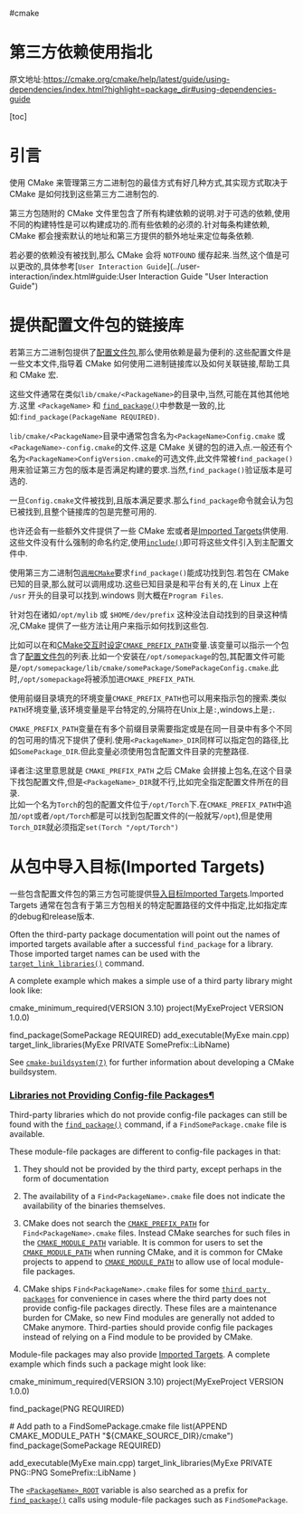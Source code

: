#cmake

第三方依赖使用指北
===========================================================================================
原文地址:https://cmake.org/cmake/help/latest/guide/using-dependencies/index.html?highlight=package_dir#using-dependencies-guide

[toc]

#  引言

使用 CMake 来管理第三方二进制包的最佳方式有好几种方式,其实现方式取决于 CMake 是如何找到这些第三方二进制包的.

第三方包随附的 CMake 文件里包含了所有构建依赖的说明.对于可选的依赖,使用不同的构建特性是可以构建成功的.而有些依赖的必须的.针对每条构建依赖, CMake 都会搜索默认的地址和第三方提供的额外地址来定位每条依赖.

若必要的依赖没有被找到,那么 CMake 会将 `NOTFOUND` 缓存起来.当然,这个值是可以更改的,具体参考[`User Interaction Guide`](../user-interaction/index.html#guide:User Interaction Guide "User Interaction Guide")

# 提供配置文件包的链接库

若第三方二进制包提供了[配置文件包](https://cmake.org/cmake/help/latest/manual/cmake-packages.7.html#config-file-packages),那么使用依赖是最为便利的.这些配置文件是一些文本文件,指导着 CMake 如何使用二进制链接库以及如何关联链接,帮助工具和 CMake 宏.

这些文件通常在类似`lib/cmake/<PackageName>`的目录中,当然,可能在其他其他地方.这里 `<PackageName>` 和 [`find_package()`](CMAKE%20%20api.md)中参数是一致的,比如:`find_package(PackageName REQUIRED)`.

`lib/cmake/<PackageName>`目录中通常包含名为`<PackageName>Config.cmake` 或 `<PackageName>-config.cmake`的文件.这是 CMake 关键的包的进入点.一般还有个名为`<PackageName>ConfigVersion.cmake`的可选文件,此文件常被`find_package()`用来验证第三方包的版本是否满足构建的要求.当然,`find_package()`验证版本是可选的.

一旦`Config.cmake`文件被找到,且版本满足要求.那么`find_package`命令就会认为包已被找到,且整个链接库的包是完整可用的.

也许还会有一些额外文件提供了一些 CMake 宏或者是[Imported Targets](https://cmake.org/cmake/help/latest/manual/cmake-buildsystem.7.html#imported-targets)供使用.这些文件没有什么强制的命名约定,使用[`include()`](https://cmake.org/cmake/help/latest/command/include.html#command:include)即可将这些文件引入到主配置文件中.

使用第三方二进制包[`调用CMake`](https://cmake.org/cmake/help/latest/guide/user-interaction/index.html#guide:User%20Interaction%20Guide)要求`find_package()`能成功找到包.若包在 CMake 已知的目录,那么就可以调用成功.这些已知目录是和平台有关的,在 Linux 上在 `/usr` 开头的目录可以找到.windows 则大概在`Program Files`.

针对包在诸如`/opt/mylib` 或 `$HOME/dev/prefix` 这种没法自动找到的目录这种情况,CMake 提供了一些方法让用户来指示如何找到这些包.

比如可以在和[CMake交互时设定](https://cmake.org/cmake/help/latest/guide/user-interaction/index.html#setting-build-variables)[`CMAKE_PREFIX_PATH`](https://cmake.org/cmake/help/latest/variable/CMAKE_PREFIX_PATH.html#variable:CMAKE_PREFIX_PATH)变量.该变量可以指示一个包含了[配置文件包](https://cmake.org/cmake/help/latest/manual/cmake-packages.7.html#config-file-packages)的列表.比如一个安装在`/opt/somepackage`的包,其配置文件可能是`/opt/somepackage/lib/cmake/somePackage/SomePackageConfig.cmake`.此时,`/opt/somepackage`将被添加进`CMAKE_PREFIX_PATH`.

使用前缀目录填充的环境变量`CMAKE_PREFIX_PATH`也可以用来指示包的搜索.类似`PATH`环境变量,该环境变量是平台特定的,分隔符在Unix上是`:`,windows上是`;`.

`CMAKE_PREFIX_PATH`变量在有多个前缀目录需要指定或是在同一目录中有多个不同的包可用的情况下提供了便利.使用`<PackageName>_DIR`同样可以指定包的路径,比如`SomePackage_DIR`.但此变量必须使用包含配置文件目录的完整路径.

译者注:这里意思就是 `CMAKE_PREFIX_PATH` 之后 CMake 会拼接上包名,在这个目录下找包配置文件,但是`<PackageName>_DIR`就不行,比如完全指定配置文件所在的目录.  
比如一个名为`Torch`的包的配置文件位于`/opt/Torch`下.在`CMAKE_PREFIX_PATH`中追加`/opt`或者`/opt/Torch`都是可以找到包配置文件的(一般就写`/opt`),但是使用`Torch_DIR`就必须指定`set(Torch "/opt/Torch")`

# 从包中导入目标(Imported Targets)

一些包含配置文件包的第三方包可能提供[导入目标Imported Targets](https://cmake.org/cmake/help/latest/manual/cmake-buildsystem.7.html#imported-targets).Imported Targets 通常在包含有于第三方包相关的特定配置路径的文件中指定,比如指定库的debug和release版本.

Often the third-party package documentation will point out the names of imported targets available after a successful `find_package` for a library. Those imported target names can be used with the [`target_link_libraries()`](../../command/target_link_libraries.html#command:target_link_libraries "target_link_libraries") command.

A complete example which makes a simple use of a third party library might look like:

cmake\_minimum\_required(VERSION  3.10)
project(MyExeProject  VERSION  1.0.0)

find\_package(SomePackage  REQUIRED)
add\_executable(MyExe  main.cpp)
target\_link\_libraries(MyExe  PRIVATE  SomePrefix::LibName)

See [`cmake-buildsystem(7)`](../../manual/cmake-buildsystem.7.html#manual:cmake-buildsystem(7) "cmake-buildsystem(7)") for further information about developing a CMake buildsystem.

### [Libraries not Providing Config-file Packages](#id5)[¶](#libraries-not-providing-config-file-packages "Permalink to this headline")

Third-party libraries which do not provide config-file packages can still be found with the [`find_package()`](../../command/find_package.html#command:find_package "find_package") command, if a `FindSomePackage.cmake` file is available.

These module-file packages are different to config-file packages in that:

1.  They should not be provided by the third party, except perhaps in the form of documentation
    
2.  The availability of a `Find<PackageName>.cmake` file does not indicate the availability of the binaries themselves.
    
3.  CMake does not search the [`CMAKE_PREFIX_PATH`](../../variable/CMAKE_PREFIX_PATH.html#variable:CMAKE_PREFIX_PATH "CMAKE_PREFIX_PATH") for `Find<PackageName>.cmake` files. Instead CMake searches for such files in the [`CMAKE_MODULE_PATH`](../../variable/CMAKE_MODULE_PATH.html#variable:CMAKE_MODULE_PATH "CMAKE_MODULE_PATH") variable. It is common for users to set the [`CMAKE_MODULE_PATH`](../../variable/CMAKE_MODULE_PATH.html#variable:CMAKE_MODULE_PATH "CMAKE_MODULE_PATH") when running CMake, and it is common for CMake projects to append to [`CMAKE_MODULE_PATH`](../../variable/CMAKE_MODULE_PATH.html#variable:CMAKE_MODULE_PATH "CMAKE_MODULE_PATH") to allow use of local module-file packages.
    
4.  CMake ships `Find<PackageName>.cmake` files for some [`third party packages`](../../manual/cmake-modules.7.html#manual:cmake-modules(7) "cmake-modules(7)") for convenience in cases where the third party does not provide config-file packages directly. These files are a maintenance burden for CMake, so new Find modules are generally not added to CMake anymore. Third-parties should provide config file packages instead of relying on a Find module to be provided by CMake.
    

Module-file packages may also provide [Imported Targets](../../manual/cmake-buildsystem.7.html#imported-targets). A complete example which finds such a package might look like:

cmake\_minimum\_required(VERSION  3.10)
project(MyExeProject  VERSION  1.0.0)

find\_package(PNG  REQUIRED)

\# Add path to a FindSomePackage.cmake file
list(APPEND  CMAKE\_MODULE\_PATH  "${CMAKE\_SOURCE\_DIR}/cmake")
find\_package(SomePackage  REQUIRED)

add\_executable(MyExe  main.cpp)
target\_link\_libraries(MyExe  PRIVATE
  PNG::PNG
  SomePrefix::LibName
)

The [`<PackageName>_ROOT`](../../variable/PackageName_ROOT.html#variable:<PackageName>_ROOT "<PackageName>_ROOT") variable is also searched as a prefix for [`find_package()`](../../command/find_package.html#command:find_package "find_package") calls using module-file packages such as `FindSomePackage`.
